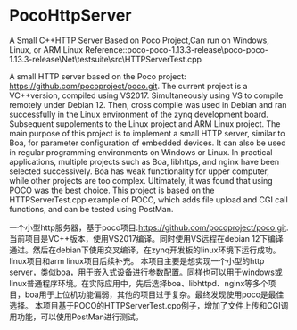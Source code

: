 # PocoHttpServer

A Small C++HTTP Server Based on Poco Project,Can run on Windows, Linux, or ARM Linux
Reference::poco-poco-1.13.3-release\poco-poco-1.13.3-release\Net\testsuite\src\HTTPServerTest.cpp

A small HTTP server based on the Poco project: https://github.com/pocoproject/poco.git.
The current project is a VC++version, compiled using VS2017. Simultaneously using VS to compile remotely under Debian 12. Then, cross compile was used in Debian and ran successfully in the Linux environment of the zynq development board. Subsequent supplements to the Linux project and ARM Linux project.
The main purpose of this project is to implement a small HTTP server, similar to Boa, for parameter configuration of embedded devices. It can also be used in regular programming environments on Windows or Linux. In practical applications, multiple projects such as Boa, libhttps, and nginx have been selected successively. Boa has weak functionality for upper computer, while other projects are too complex. Ultimately, it was found that using POCO was the best choice.
This project is based on the HTTPServerTest.cpp example of POCO, which adds file upload and CGI call functions, and can be tested using PostMan.



一个小型http服务器，基于poco项目:https://github.com/pocoproject/poco.git.
当前项目是VC++版本，使用VS2017编译。同时使用VS远程在debian 12下编译通过。然后在debian下使用交叉编译，在zynq开发板的linux环境下运行成功。linux项目和arm linux项目后续补充。
本项目主要是想实现一个小型的http server，类似boa，用于嵌入式设备进行参数配置。同样也可以用于windows或linux普通程序环境。在实际应用中，先后选择boa、libhttpd、nginx等多个项目，boa用于上位机功能偏弱，其他的项目过于复杂。最终发现使用poco是最佳选择。
本项目基于POCO的HTTPServerTest.cpp例子，增加了文件上传和CGI调用功能，可以使用PostMan进行测试。

